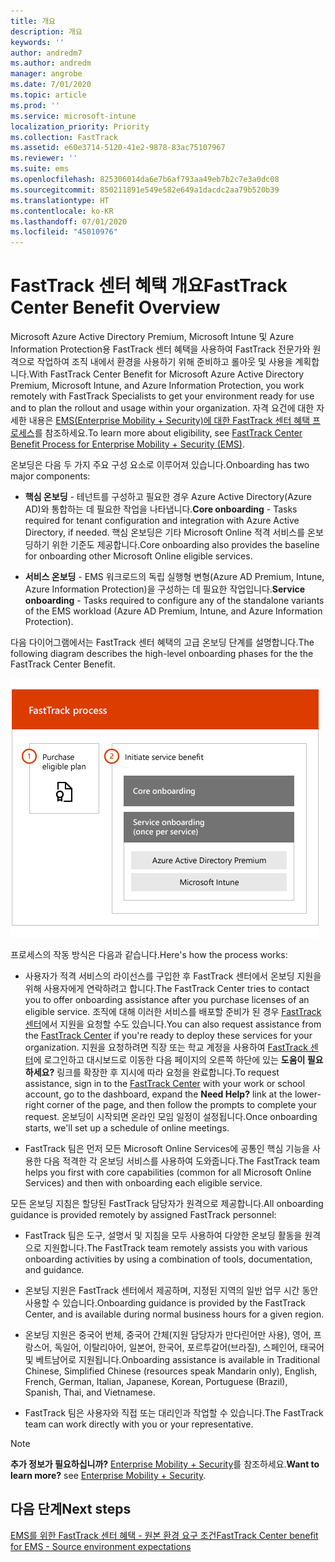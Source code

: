 ```yaml
---
title: 개요
description: 개요
keywords: ''
author: andredm7
ms.author: andredm
manager: angrobe
ms.date: 7/01/2020
ms.topic: article
ms.prod: ''
ms.service: microsoft-intune
localization_priority: Priority
ms.collection: FastTrack
ms.assetid: e60e3714-5120-41e2-9878-83ac75107967
ms.reviewer: ''
ms.suite: ems
ms.openlocfilehash: 825306014da6e7b6af793aa49eb7b2c7e3a0dc08
ms.sourcegitcommit: 850211891e549e582e649a1dacdc2aa79b520b39
ms.translationtype: HT
ms.contentlocale: ko-KR
ms.lasthandoff: 07/01/2020
ms.locfileid: "45010976"
---
```

# <a name="fasttrack-center-benefit-overview"></a><span data-ttu-id="76b76-103">FastTrack 센터 혜택 개요</span><span class="sxs-lookup"><span data-stu-id="76b76-103">FastTrack Center Benefit Overview</span></span>

<span data-ttu-id="76b76-104">Microsoft Azure Active Directory Premium, Microsoft Intune 및 Azure Information Protection용 FastTrack 센터 혜택을 사용하여 FastTrack 전문가와 원격으로 작업하여 조직 내에서 환경을 사용하기 위해 준비하고 롤아웃 및 사용을 계획합니다.</span><span class="sxs-lookup"><span data-stu-id="76b76-104">With FastTrack Center Benefit for Microsoft Azure Active Directory Premium, Microsoft Intune, and Azure Information Protection, you work remotely with FastTrack Specialists to get your environment ready for use and to plan the rollout and usage within your organization.</span></span> <span data-ttu-id="76b76-105">자격 요건에 대한 자세한 내용은 [EMS(Enterprise Mobility + Security)에 대한 FastTrack 센터 혜택 프로세스](EMS-fasttrack-process.md)를 참조하세요.</span><span class="sxs-lookup"><span data-stu-id="76b76-105">To learn more about eligibility, see [FastTrack Center Benefit Process for Enterprise Mobility + Security (EMS)](EMS-fasttrack-process.md).</span></span>

<span data-ttu-id="76b76-106">온보딩은 다음 두 가지 주요 구성 요소로 이루어져 있습니다.</span><span class="sxs-lookup"><span data-stu-id="76b76-106">Onboarding has two major components:</span></span>

-   <span data-ttu-id="76b76-107">**핵심 온보딩** - 테넌트를 구성하고 필요한 경우 Azure Active Directory(Azure AD)와 통합하는 데 필요한 작업을 나타냅니다.</span><span class="sxs-lookup"><span data-stu-id="76b76-107">**Core onboarding** - Tasks required for tenant configuration and integration with Azure Active Directory, if needed.</span></span> <span data-ttu-id="76b76-108">핵심 온보딩은 기타 Microsoft Online 적격 서비스를 온보딩하기 위한 기준도 제공합니다.</span><span class="sxs-lookup"><span data-stu-id="76b76-108">Core onboarding also provides the baseline for onboarding other Microsoft Online eligible services.</span></span>

-   <span data-ttu-id="76b76-109">**서비스 온보딩** - EMS 워크로드의 독립 실행형 변형(Azure AD Premium, Intune, Azure Information Protection)을 구성하는 데 필요한 작업입니다.</span><span class="sxs-lookup"><span data-stu-id="76b76-109">**Service onboarding** - Tasks required to configure any of the standalone variants of the EMS workload (Azure AD Premium, Intune, and Azure Information Protection).</span></span>

<span data-ttu-id="76b76-110">다음 다이어그램에서는 FastTrack 센터 혜택의 고급 온보딩 단계를 설명합니다.</span><span class="sxs-lookup"><span data-stu-id="76b76-110">The following diagram describes the high-level onboarding phases for the the FastTrack Center Benefit.</span></span>

![FastTrack 센터 혜택을 사용하는 고급 온보딩 단계](./media/ft-onboarding-process.png)

<span data-ttu-id="76b76-112">프로세스의 작동 방식은 다음과 같습니다.</span><span class="sxs-lookup"><span data-stu-id="76b76-112">Here's how the process works:</span></span>

- <span data-ttu-id="76b76-113">사용자가 적격 서비스의 라이선스를 구입한 후 FastTrack 센터에서 온보딩 지원을 위해 사용자에게 연락하려고 합니다.</span><span class="sxs-lookup"><span data-stu-id="76b76-113">The FastTrack Center tries to contact you to offer onboarding assistance after you purchase licenses of an eligible service.</span></span> <span data-ttu-id="76b76-114">조직에 대해 이러한 서비스를 배포할 준비가 된 경우 [FastTrack 센터](https://go.microsoft.com/fwlink/?linkid=780698)에서 지원을 요청할 수도 있습니다.</span><span class="sxs-lookup"><span data-stu-id="76b76-114">You can also request assistance from the [FastTrack Center](https://go.microsoft.com/fwlink/?linkid=780698) if you're ready to deploy these services for your organization.</span></span> <span data-ttu-id="76b76-115">지원을 요청하려면 직장 또는 학교 계정을 사용하여 [FastTrack 센터](https://go.microsoft.com/fwlink/?linkid=780698)에 로그인하고 대시보드로 이동한 다음 페이지의 오른쪽 하단에 있는 **도움이 필요하세요?** 링크를 확장한 후 지시에 따라 요청을 완료합니다.</span><span class="sxs-lookup"><span data-stu-id="76b76-115">To request assistance, sign in to the [FastTrack Center](https://go.microsoft.com/fwlink/?linkid=780698) with your work or school account, go to the dashboard, expand the **Need Help?** link at the lower-right corner of the page, and then follow the prompts to complete your request.</span></span> <span data-ttu-id="76b76-116">온보딩이 시작되면 온라인 모임 일정이 설정됩니다.</span><span class="sxs-lookup"><span data-stu-id="76b76-116">Once onboarding starts, we'll set up a schedule of online meetings.</span></span>

-   <span data-ttu-id="76b76-117">FastTrack 팀은 먼저 모든 Microsoft Online Services에 공통인 핵심 기능을 사용한 다음 적격한 각 온보딩 서비스를 사용하여 도와줍니다.</span><span class="sxs-lookup"><span data-stu-id="76b76-117">The FastTrack team helps you first with core capabilities (common for all Microsoft Online Services) and then with onboarding each eligible service.</span></span>

<span data-ttu-id="76b76-118">모든 온보딩 지침은 할당된 FastTrack 담당자가 원격으로 제공합니다.</span><span class="sxs-lookup"><span data-stu-id="76b76-118">All onboarding guidance is provided remotely by assigned FastTrack personnel:</span></span>

-   <span data-ttu-id="76b76-119">FastTrack 팀은 도구, 설명서 및 지침을 모두 사용하여 다양한 온보딩 활동을 원격으로 지원합니다.</span><span class="sxs-lookup"><span data-stu-id="76b76-119">The FastTrack team remotely assists you with various onboarding activities by using a combination of tools, documentation, and guidance.</span></span>

-   <span data-ttu-id="76b76-120">온보딩 지원은 FastTrack 센터에서 제공하며, 지정된 지역의 일반 업무 시간 동안 사용할 수 있습니다.</span><span class="sxs-lookup"><span data-stu-id="76b76-120">Onboarding guidance is provided by the FastTrack Center, and is available during normal business hours for a given region.</span></span>

-   <span data-ttu-id="76b76-121">온보딩 지원은 중국어 번체, 중국어 간체(지원 담당자가 만다린어만 사용), 영어, 프랑스어, 독일어, 이탈리아어, 일본어, 한국어, 포르투갈어(브라질), 스페인어, 태국어 및 베트남어로 지원됩니다.</span><span class="sxs-lookup"><span data-stu-id="76b76-121">Onboarding assistance is available in Traditional Chinese, Simplified Chinese (resources speak Mandarin only), English, French, German, Italian, Japanese, Korean, Portuguese (Brazil), Spanish, Thai, and Vietnamese.</span></span>

-   <span data-ttu-id="76b76-122">FastTrack 팀은 사용자와 직접 또는 대리인과 작업할 수 있습니다.</span><span class="sxs-lookup"><span data-stu-id="76b76-122">The FastTrack team can work directly with you or your representative.</span></span>

> [!NOTE]
> <span data-ttu-id="76b76-123">**추가 정보가 필요하십니까?** [Enterprise Mobility + Security](https://www.microsoft.com/cloud-platform/enterprise-mobility)를 참조하세요.</span><span class="sxs-lookup"><span data-stu-id="76b76-123">**Want to learn more?** see [Enterprise Mobility + Security](https://www.microsoft.com/cloud-platform/enterprise-mobility).</span></span>

## <a name="next-steps"></a><span data-ttu-id="76b76-124">다음 단계</span><span class="sxs-lookup"><span data-stu-id="76b76-124">Next steps</span></span>

[<span data-ttu-id="76b76-125">EMS를 위한 FastTrack 센터 혜택 - 원본 환경 요구 조건</span><span class="sxs-lookup"><span data-stu-id="76b76-125">FastTrack Center benefit for EMS - Source environment expectations</span></span>](EMS-source-environment-expectations.md)

